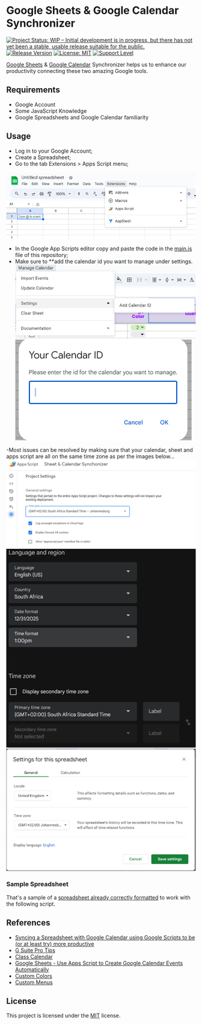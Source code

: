 # Google Sheets & Google Calendar Synchronizer

[![Project Status: WIP – Initial development is in progress, but there has not yet been a stable, usable release suitable for the public.](https://www.repostatus.org/badges/latest/wip.svg)](https://www.repostatus.org/#wip)
[![Release Version](https://img.shields.io/github/release/sarahcssiqueira/google-sheets-calendar-synchronizer.svg)](https://github.com/sarahcssiqueira/google-sheets-calendar-synchronizer/releases/latest)
[![License: MIT](https://img.shields.io/badge/License-MIT-yellow.svg)](https://opensource.org/licenses/MIT)
[![Support Level](https://img.shields.io/badge/support-may_take_time-yellow.svg)](#support-level)

[Google Sheets](https://www.google.com/sheets/about/) & [Google Calendar](https://workspace.google.com/products/calendar/) Synchronizer helps us to enhance our productivity connecting these two amazing Google tools.

## Requirements

- Google Account
- Some JavaScript Knowledge
- Google Spreadsheets and Google Calendar familiarity

## Usage

- Log in to your Google Account;
- Create a Spreadsheet;
- Go to the tab Extensions > Apps Script menu;

![Google Scripts editor](screenshots/access-google-script-editor.png)

- In the Google App Scripts editor copy and paste the code in the [main.js](https://github.com/sarahcssiqueira/google-sheets-calendar-synchronizer/blob/master/main.js) file of this repository;
- Make sure to **add the calendar id you want to manage under settings.
![Google Scripts editor](screenshots/id_add_1.png)![Google Scripts editor](screenshots/id_add_2.png)

-Most issues can be resolved by making sure that your calendar, sheet and apps script are all on the same time zone as per the  images below...
![Google Scripts editor](screenshots/appsScripts_timezone.png)![Google Scripts editor](screenshots/calendar_timezone.png)![Google Scripts editor](screenshots/sheet_timezone.png)
### Sample Spreadsheet

That's a sample of a [spreadsheet already correctly formatted](https://docs.google.com/spreadsheets/d/1hsIxXIkFrDHC8NgcDzTdn_vYz3YZD4BjpjiNrdJPFS0/edit?usp=sharing) to work with the following script.

## References

- [Syncing a Spreadsheet with Google Calendar using Google Scripts to be (or at least try) more productive ](https://dev.to/sarahcssiqueira/syncing-a-spreadsheet-with-google-calendar-using-google-scripts-to-be-or-at-least-try-more-productive-18cc)
- [G Suite Pro Tips](https://workspace.google.com/blog/productivity-collaboration/g-suite-pro-tip-how-to-automatically-add-a-schedule-from-google-sheets-into-calendar)
- [Class Calendar](<https://developers.google.com/apps-script/reference/calendar/calendar?hl=pt-br#createAllDayEvent(String,Date,Object)>)
- [Google Sheets - Use Apps Script to Create Google Calendar Events Automatically](https://www.youtube.com/watch?v=FxxPq2wXcK4)
- [Custom Colors](https://developers.google.com/apps-script/reference/calendar/event-color?hl=pt-br)
- [Custom Menus](https://developers.google.com/apps-script/guides/menus?hl=pt-br)

## License

This project is licensed under the [MIT](https://github.com/sarahcssiqueira/google-sheets-calendar-synchronizer/blob/master/LICENSE) license.
